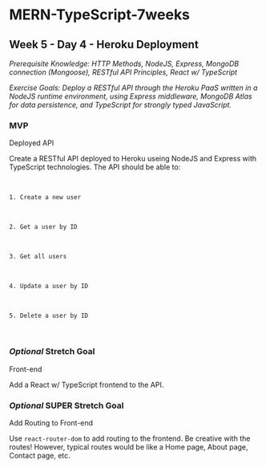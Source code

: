 # MERN-TypeScript-7weeks

## Week 5 - Day 4 - Heroku Deployment

_Prerequisite Knowledge: HTTP Methods, NodeJS, Express, MongoDB connection (Mongoose), RESTful API Principles, React w/ TypeScript_

_Exercise Goals: Deploy a RESTful API through the Heroku PaaS written in a NodeJS runtime environment, using Express middleware, MongoDB Atlas for data persistence, and TypeScript for strongly typed JavaScript._

### MVP

Deployed API

Create a RESTful API deployed to Heroku useing NodeJS and Express with TypeScript technologies. The API should be able to:

<br /> 

    1. Create a new user
<br />

    2. Get a user by ID

<br />

    3. Get all users

<br />

    4. Update a user by ID

<br />

    5. Delete a user by ID

<br />

### _Optional_ Stretch Goal

Front-end

Add a React w/ TypeScript frontend to the API.

### _Optional_ SUPER Stretch Goal

Add Routing to Front-end

Use `react-router-dom` to add routing to the frontend. Be creative with the routes! However, typical routes would be like a Home page, About page, Contact page, etc.
